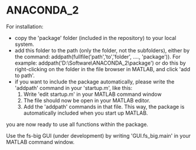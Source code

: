 # ANACONDA\_2
For installation:
- copy the 'package' folder (included in the repository) to your local system.
- add this folder to the path (only the folder, not the subfolders), either by the command:
	addpath(fullfile('path','to','folder', ...., 'package')). For example: addpath('D:\Software\ANACONDA_2\package')
  or do this by right-clicking on the folder in the file browser in MATLAB, and click 'add to path'.
- if you want to include the package automatically, please write the 'addpath' command in your 'startup.m', like this:
  1. Write 'edit startup.m' in your MATLAB command window
  2. The file should now be open in your MATLAB editor. 
  3. Add the 'addpath' commands in that file. This way, the package is automatically included when you start up MATLAB.

you are now ready to use all functions within the package. 

Use the fs-big GUI (under development) by writing 'GUI.fs_big.main' in your MATLAB command window.

